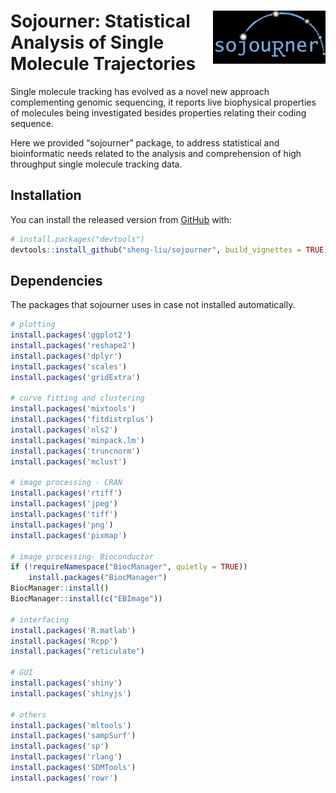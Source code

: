 
# <img src="vignettes/sojourner_logo.png" align="right" alt="" width="180" />

<!-- README.md is generated from README.Rmd. Please edit that file -->

# Sojourner: Statistical Analysis of Single Molecule Trajectories

<!-- badges: start -->

<!-- badges: end -->

Single molecule tracking has evolved as a novel new approach
complementing genomic sequencing, it reports live biophysical properties
of molecules being investigated besides properties relating their coding
sequence.

Here we provided “sojourner” package, to address statistical and
bioinformatic needs related to the analysis and comprehension of high
throughput single molecule tracking data.

## Installation

You can install the released version from [GitHub](https://github.com/)
with:

``` r
# install.packages("devtools")
devtools::install_github("sheng-liu/sojourner", build_vignettes = TRUE)
```

## Dependencies

The packages that sojourner uses in case not installed automatically.

``` r
# plotting
install.packages('ggplot2')
install.packages('reshape2')
install.packages('dplyr')
install.packages('scales')
install.packages('gridExtra')

# curve fitting and clustering
install.packages('mixtools')
install.packages('fitdistrplus')
install.packages('nls2')
install.packages('minpack.lm')
install.packages('truncnorm')
install.packages('mclust')

# image processing - CRAN
install.packages('rtiff')
install.packages('jpeg')
install.packages('tiff')
install.packages('png')
install.packages('pixmap')

# image processing- Bioconductor
if (!requireNamespace("BiocManager", quietly = TRUE))
    install.packages("BiocManager")
BiocManager::install()
BiocManager::install(c("EBImage"))

# interfacing
install.packages('R.matlab')
install.packages('Rcpp')
install.packages("reticulate")

# GUI
install.packages('shiny')
install.packages('shinyjs')

# others
install.packages('mltools')
install.packages('sampSurf')
install.packages('sp')
install.packages('rlang')
install.packages('SDMTools')
install.packages('rowr')
```
